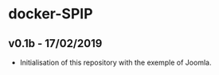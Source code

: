 # docker-SPIP
## v0.1b - 17/02/2019
- Initialisation of this repository with the exemple of Joomla.
